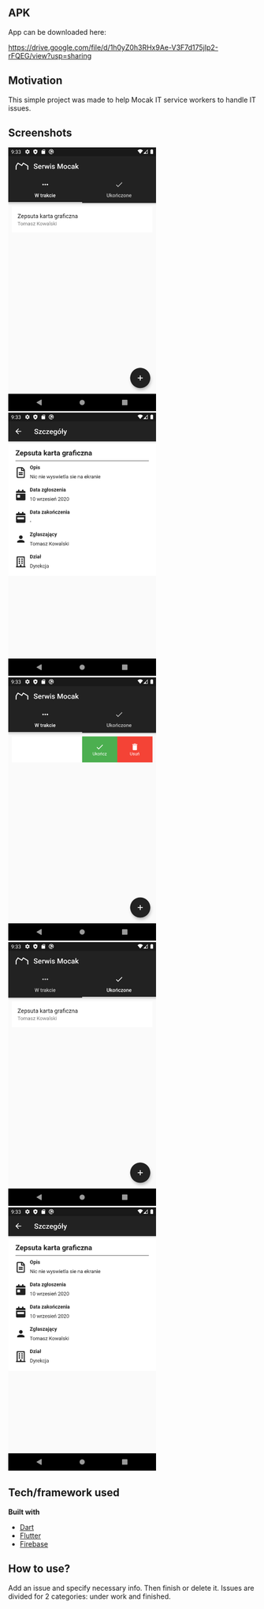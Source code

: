 ## APK
App can be downloaded here:

https://drive.google.com/file/d/1h0yZ0h3RHx9Ae-V3F7d175jIp2-rFQEG/view?usp=sharing

## Motivation
This simple project was made to help Mocak IT service workers to handle IT issues.
 
## Screenshots
<img src="https://github.com/Fiiranek/mocak-app/blob/master/img/1.png" width="300px"/><img src="https://github.com/Fiiranek/mocak-app/blob/master/img/2.png" width="300px"/>
<img src="https://github.com/Fiiranek/mocak-app/blob/master/img/3.png" width="300px"/><img src="https://github.com/Fiiranek/mocak-app/blob/master/img/4.png" width="300px"/>
<img src="https://github.com/Fiiranek/mocak-app/blob/master/img/5.png" width="300px"/>

## Tech/framework used
<b>Built with</b>
- [Dart](https://dart.dev)
- [Flutter](https://flutter.dev)
- [Firebase](https://firebase.google.com)

## How to use?
Add an issue and specify necessary info. Then finish or delete it. Issues are divided for 2 categories: under work and finished.
